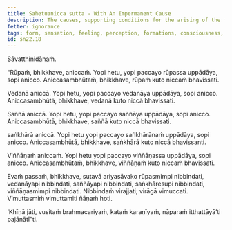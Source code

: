 ```yaml
---
title: Sahetuanicca sutta - With An Impermanent Cause
description: The causes, supporting conditions for the arising of the five aggregates are impermanent, so then how could the five aggregates be stable?
fetter: ignorance
tags: form, sensation, feeling, perception, formations, consciousness, impermanence, stable,  disenchantment, detachment, release, liberation, sn, sn22-34, sn22
id: sn22.18
---
```


Sāvatthinidānaṁ.

“Rūpaṁ, bhikkhave, aniccaṁ. Yopi hetu, yopi paccayo rūpassa uppādāya, sopi anicco. Aniccasambhūtaṁ, bhikkhave, rūpaṁ kuto niccaṁ bhavissati.

Vedanā aniccā. Yopi hetu, yopi paccayo vedanāya uppādāya, sopi anicco. Aniccasambhūtā, bhikkhave, vedanā kuto niccā bhavissati.

Saññā aniccā. Yopi hetu, yopi paccayo saññāya uppādāya, sopi anicco. Aniccasambhūtā, bhikkhave, saññā kuto niccā bhavissati.

saṅkhārā aniccā. Yopi hetu yopi paccayo saṅkhārānaṁ uppādāya, sopi anicco. Aniccasambhūtā, bhikkhave, saṅkhārā kuto niccā bhavissanti.

Viññāṇaṁ aniccaṁ. Yopi hetu yopi paccayo viññāṇassa uppādāya, sopi anicco. Aniccasambhūtaṁ, bhikkhave, viññāṇaṁ kuto niccaṁ bhavissati.

Evaṁ passaṁ, bhikkhave, sutavā ariyasāvako rūpasmimpi nibbindati, vedanāyapi nibbindati, saññāyapi nibbindati, saṅkhāresupi nibbindati, viññāṇasmimpi nibbindati. Nibbindaṁ virajjati; virāgā vimuccati. Vimuttasmiṁ vimuttamiti ñāṇaṁ hoti.

‘Khīṇā jāti, vusitaṁ brahmacariyaṁ, kataṁ karaṇīyaṁ, nāparaṁ itthattāyā’ti pajānātī”ti.
